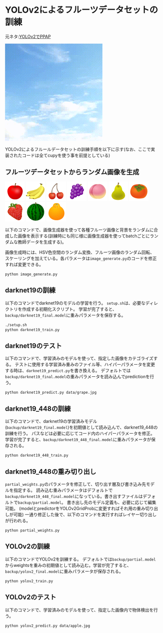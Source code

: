 # YOLOv2によるフルーツデータセットの訓練

元ネタ:<a href="http://qiita.com/ashitani/items/566cf9234682cb5f2d60">YOLOv2でPPAP</a>

<img src="data/output.gif">

YOLOv2によるフルールデータセットの訓練手順を以下に示す(なお、ここで実装されたコードは全てcupyを使う事を前提としている)

## フルーツデータセットからランダム画像を生成

<img src="items/apple.png">
<img src="items/banana.png">
<img src="items/cherry.png">
<img src="items/grape.png">
<img src="items/peach.png">
<img src="items/pear.png">
<img src="items/persimmon.png">
<img src="items/strawberry.png">
<img src="items/watermelon.png">
<img src="items/orange.png">

以下のコマンドで、画像生成器を使って各種フルーツ画像と背景をランダムに合成した画像を表示する(訓練時にも同じ様に画像生成器を使ってbatchごとにランダムな教師データを生成する)。

画像生成時には、HSV色空間のランダム変換、フルーツ画像のランダム回転、スケーリングを加えている。各パラメータは`image_generate.py`のコードを修正すれば変更できる。

```
python image_generate.py  
```


## darknet19の訓練
以下のコマンドでdarknet19のモデルの学習を行う。
`setup.sh`は、必要なディレクトリを作成する初期化スクリプト。
学習が完了すると、`backup/darknet19_final.model`に重みパラメータを保存する。

```
./setup.sh
python darknet19_train.py
```


## darknet19のテスト
以下のコマンドで、学習済みのモデルを使って、指定した画像をカテゴライズする。
テストに使用する学習済み重みのファイル等、ハイパーパラメータを変更する時は、`darknet19_predict.py`を書き換える。
デフォルトでは`backup/darknet19_final.model`の重みパラメータを読み込んでpredictionを行う。

```
python darknet19_predict.py data/grape.jpg
```

## darknet19\_448の訓練
以下のコマンドで、darknet19の学習済みモデル(`backup/darknet19_final.model`)を初期値として読み込んで、darknet19_448の訓練を行う。
パスなどは必要に応じてコード内のハイパーパラメータを修正。学習が完了すると、`backup/darknet19_448_final.model`に重みパラメータが保存される。

```
python darknet19_448_train.py
```

## darknet19\_448の重み切り出し
`partial_weights.py`のパラメータを修正して、切り出す層及び書き込み先モデルを指定する。
読み込む重みパラメータはデフォルトで`backup/darknet19_448_final.model`になっている。書き出すファイルはデフォルトで`backup/partial.model`。
書き出し先のモデル定義も、必要に応じて編集可能。
(modelとpredictorをYOLOv2GridProbに変更すればそれ用の重み切り出しが可能)
一通り修正した後で、以下のコマンドを実行すればレイヤー切り出しが行われる。

```
python partial_weights.py
```

## YOLOv2の訓練
以下のコマンドでYOLOv2を訓練する。
デフォルトでは`backup/partial.model`からweightsを重みの初期値として読み込む。学習が完了すると、`backup/yolov2_final.model`に重みパラメータが保存される。

```
python yolov2_train.py
```


## YOLOv2のテスト
以下のコマンドで、学習済みのモデルを使って、指定した画像内で物体検出を行う。

```
python yolov2_predict.py data/apple.jpg 
```